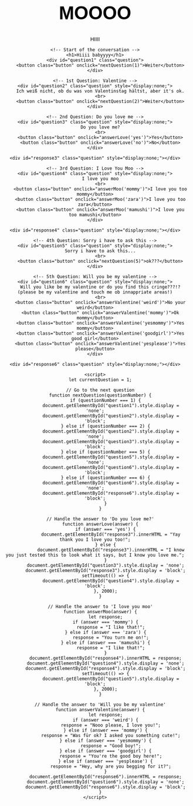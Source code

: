 # MOOOO
HIIII
<!DOCTYPE html>
<html lang="en">
<head>
    <meta charset="UTF-8">
    <meta name="viewport" content="width=device-width, initial-scale=1.0">
    <title>Valentine's Special</title>
    <style>
        body {
            text-align: center;
            font-family: 'Arial', sans-serif;
            color: black;
            padding-top: 50px;
        }
        h1 {
            font-size: 50px;
        }
        .question {
            font-size: 30px;
            margin-top: 20px;
        }
        .button {
            font-size: 20px;
            padding: 10px 20px;
            margin: 10px;
            border: none;
            cursor: pointer;
            border-radius: 10px;
            background-color: lightpink;
        }
        #response {
            font-size: 30px;
            margin-top: 20px;
        }
    </style>
</head>
<body>

    <!-- Start of the conversation -->
    <h1>Hiiii babyyyy</h1>
    <div id="question1" class="question">
        <button class="button" onclick="nextQuestion(1)">Weiter</button>
    </div>

    <!-- 1st Question: Valentine -->
    <div id="question2" class="question" style="display:none;">
        Ich weiß nicht, ob du was von Valentinstag hältst, aber it's ok.
        <br>
        <button class="button" onclick="nextQuestion(2)">Weiter</button>
    </div>

    <!-- 2nd Question: Do you love me -->
    <div id="question3" class="question" style="display:none;">
        Do you love me?
        <br>
        <button class="button" onclick="answerLove('yes')">Yes</button>
        <button class="button" onclick="answerLove('no')">No</button>
    </div>

    <div id="response3" class="question" style="display:none;"></div>

    <!-- 3rd Question: I Love You Moo -->
    <div id="question4" class="question" style="display:none;">
        I love you moo
        <br>
        <button class="button" onclick="answerMoo('mommy')">I love you too mommy</button>
        <button class="button" onclick="answerMoo('zara')">I love you too zara</button>
        <button class="button" onclick="answerMoo('mamushi')">I love you too mamushi</button>
    </div>

    <div id="response4" class="question" style="display:none;"></div>

    <!-- 4th Question: Sorry i have to ask this -->
    <div id="question5" class="question" style="display:none;">
        Sorry i have to ask this...
        <br>
        <button class="button" onclick="nextQuestion(5)">ok???</button>
    </div>

    <!-- 5th Question: Will you be my valentine -->
    <div id="question6" class="question" style="display:none;">
        Will you like be my valentine or do you find this cringe???!? (please be my valentine and touch me ob innappriate areas!)
        <br>
        <button class="button" onclick="answerValentine('weird')">No your weird</button>
        <button class="button" onclick="answerValentine('mommy')">Ok mommy</button>
        <button class="button" onclick="answerValentine('yesmommy')">Yes mommy</button>
        <button class="button" onclick="answerValentine('goodgirl')">Yes good girl</button>
        <button class="button" onclick="answerValentine('yesplease')">Yes please</button>
    </div>

    <div id="response6" class="question" style="display:none;"></div>

    <script>
        let currentQuestion = 1;

        // Go to the next question
        function nextQuestion(questionNumber) {
            if (questionNumber === 1) {
                document.getElementById("question1").style.display = 'none';
                document.getElementById("question2").style.display = 'block';
            } else if (questionNumber === 2) {
                document.getElementById("question2").style.display = 'none';
                document.getElementById("question3").style.display = 'block';
            } else if (questionNumber === 5) {
                document.getElementById("question5").style.display = 'none';
                document.getElementById("question6").style.display = 'block';
            } else if (questionNumber === 6) {
                document.getElementById("question6").style.display = 'none';
                document.getElementById("response6").style.display = 'block';
            }
        }

        // Handle the answer to 'Do you love me?'
        function answerLove(answer) {
            if (answer === 'yes') {
                document.getElementById("response3").innerHTML = "Yay thank you I love you too!";
            } else {
                document.getElementById("response3").innerHTML = "I know you just tested this to look what it says, but I know you love me.";
            }
            document.getElementById("question3").style.display = 'none';
            document.getElementById("response3").style.display = 'block';
            setTimeout(() => {
                document.getElementById("question4").style.display = 'block';
            }, 2000);
        }

        // Handle the answer to 'I love you moo'
        function answerMoo(answer) {
            let response;
            if (answer === 'mommy') {
                response = "I like that!";
            } else if (answer === 'zara') {
                response = "You turn me on!";
            } else if (answer === 'mamushi') {
                response = "I like that!";
            }
            document.getElementById("response4").innerHTML = response;
            document.getElementById("question4").style.display = 'none';
            document.getElementById("response4").style.display = 'block';
            setTimeout(() => {
                document.getElementById("question5").style.display = 'block';
            }, 2000);
        }

        // Handle the answer to 'Will you be my valentine'
        function answerValentine(answer) {
            let response;
            if (answer === 'weird') {
                response = "Nooo please, I love you!";
            } else if (answer === 'mommy') {
                response = "Was für ok? I asked you something cute!";
            } else if (answer === 'yesmommy') {
                response = "Good boy!";
            } else if (answer === 'goodgirl') {
                response = "You're the good boy here!";
            } else if (answer === 'yesplease') {
                response = "Hey, why are you begging for it?";
            }
            document.getElementById("response6").innerHTML = response;
            document.getElementById("question6").style.display = 'none';
            document.getElementById("response6").style.display = 'block';
        }
    </script>

</body>
</html>
